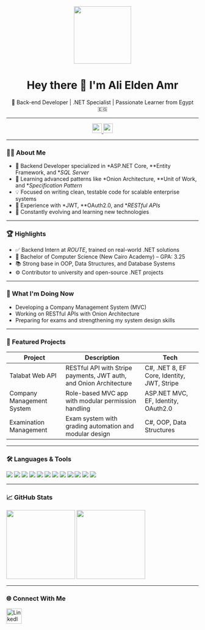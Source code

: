 <div align="center">
  <img height="150" src="https://media.giphy.com/media/M9gbBd9nbDrOTu1Mqx/giphy.gif" />
</div>

<h1 align="center">Hey there 👋 I'm Ali Elden Amr</h1>

<p align="center">
  🧠 Back-end Developer | .NET Specialist | Passionate Learner from Egypt 🇪🇬
</p>

---

<div align="center">
  <a href="https://www.linkedin.com/in/ali-amr-61219327a" target="_blank">
    <img src="https://img.shields.io/static/v1?message=LinkedIn&logo=linkedin&label=&color=0077B5&logoColor=white&style=for-the-badge" height="25" />
  </a>
  <a href="https://github.com" target="_blank">
    <img src="https://img.shields.io/static/v1?message=GitHub&logo=github&label=&color=181717&logoColor=white&style=for-the-badge" height="25" />
  </a>
</div>

---

### 👨‍💻 About Me

- 🔭 Backend Developer specialized in *ASP.NET Core, **Entity Framework, and **SQL Server*  
- 🌱 Learning advanced patterns like *Onion Architecture, **Unit of Work, and **Specification Pattern*  
- 💡 Focused on writing clean, testable code for scalable enterprise systems  
- 🚀 Experience with *JWT, **OAuth2.0, and **RESTful APIs*  
- 🧠 Constantly evolving and learning new technologies  

---

### 🏆 Highlights

- ✅ Backend Intern at *ROUTE*, trained on real-world .NET solutions  
- 🏫 Bachelor of Computer Science (New Cairo Academy) – GPA: 3.25  
- 📚 Strong base in OOP, Data Structures, and Database Systems  
- ⚙ Contributor to university and open-source .NET projects  

---

### 📅 What I'm Doing Now

- Developing a Company Management System (MVC)  
- Working on RESTful APIs with Onion Architecture  
- Preparing for exams and strengthening my system design skills  

---

### 🚀 Featured Projects

| Project | Description | Tech |
|--------|-------------|------|
| Talabat Web API | RESTful API with Stripe payments, JWT auth, and Onion Architecture | C#, .NET 8, EF Core, Identity, JWT, Stripe |
| Company Management System | Role-based MVC app with modular permission handling | ASP.NET MVC, EF, Identity, OAuth2.0 |
| Examination Management | Exam system with grading automation and modular design | C#, OOP, Data Structures |

---

### 🛠 Languages & Tools

<div align="left">
  <img src="https://img.shields.io/badge/C%23-%23239120?style=for-the-badge&logo=c-sharp&logoColor=white" />
  <img src="https://img.shields.io/badge/.NET-512BD4?style=for-the-badge&logo=dotnet&logoColor=white" />
  <img src="https://img.shields.io/badge/EF%20Core-3A3A3A?style=for-the-badge&logo=database&logoColor=white" />
  <img src="https://img.shields.io/badge/SQL%20Server-CC2927?style=for-the-badge&logo=microsoftsqlserver&logoColor=white" />
  <img src="https://img.shields.io/badge/Redis-DC382D?style=for-the-badge&logo=redis&logoColor=white" />
  <img src="https://img.shields.io/badge/Postman-FF6C37?style=for-the-badge&logo=postman&logoColor=white" />
  <img src="https://img.shields.io/badge/Docker-2496ED?style=for-the-badge&logo=docker&logoColor=white" />
  <img src="https://img.shields.io/badge/GitHub-181717?style=for-the-badge&logo=github&logoColor=white" />
  <img src="https://img.shields.io/badge/HTML5-E34F26?style=for-the-badge&logo=html5&logoColor=white" />
  <img src="https://img.shields.io/badge/CSS3-1572B6?style=for-the-badge&logo=css3&logoColor=white" />
  <img src="https://img.shields.io/badge/JavaScript-F7DF1E?style=for-the-badge&logo=javascript&logoColor=black" />
  <img src="https://img.shields.io/badge/Angular-DD0031?style=for-the-badge&logo=angular&logoColor=white" />
</div>

---

### 📈 GitHub Stats

<p align="left">
  <img src="https://github-readme-stats.vercel.app/api?username=alialtir&show_icons=true&theme=tokyonight" height="180" />
  <img src="https://github-readme-stats.vercel.app/api/top-langs/?username=alialtir&layout=compact&theme=tokyonight" height="180"/>
</p>

---

### 🌐 Connect With Me

<div align="left">
  <a href="https://www.linkedin.com/in/ali-amr-61219327a" target="_blank">
    <img src="https://raw.githubusercontent.com/maurodesouza/profile-readme-generator/master/src/assets/icons/social/linkedin/default.svg" width="40" alt="LinkedIn" />
  </a>
</div>
